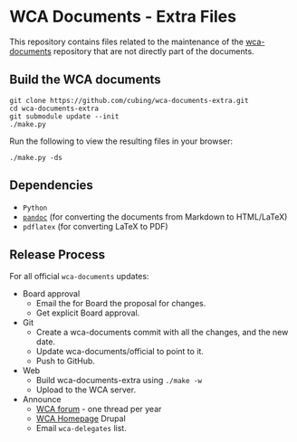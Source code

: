 # WCA Documents - Extra Files

This repository contains files related to the maintenance of the [wca-documents](https://github.com/cubing/wca-documents) repository that are not directly part of the documents.

## Build the WCA documents

    git clone https://github.com/cubing/wca-documents-extra.git
    cd wca-documents-extra
    git submodule update --init
    ./make.py

Run the following to view the resulting files in your browser:

    ./make.py -ds

## Dependencies

- `Python`
- [`pandoc`](http://johnmacfarlane.net/pandoc/installing.html) (for converting the documents from Markdown to HTML/LaTeX)
- `pdflatex` (for converting LaTeX to PDF)

## Release Process

For all official `wca-documents` updates:

- Board approval
    - Email the for Board the proposal for changes.
    - Get explicit Board approval.
- Git
    - Create a wca-documents commit with all the changes, and the new date.
    - Update wca-documents/official to point to it.
    - Push to GitHub.
- Web
  - Build wca-documents-extra using `./make -w`
  - Upload to the WCA server.
- Announce
  - [WCA forum](http://www.worldcubeassociation.org/forum/viewforum.php?f=9) - one thread per year
  - [WCA Homepage](http://worldcubeassociation.org/) Drupal
  - Email `wca-delegates` list.

